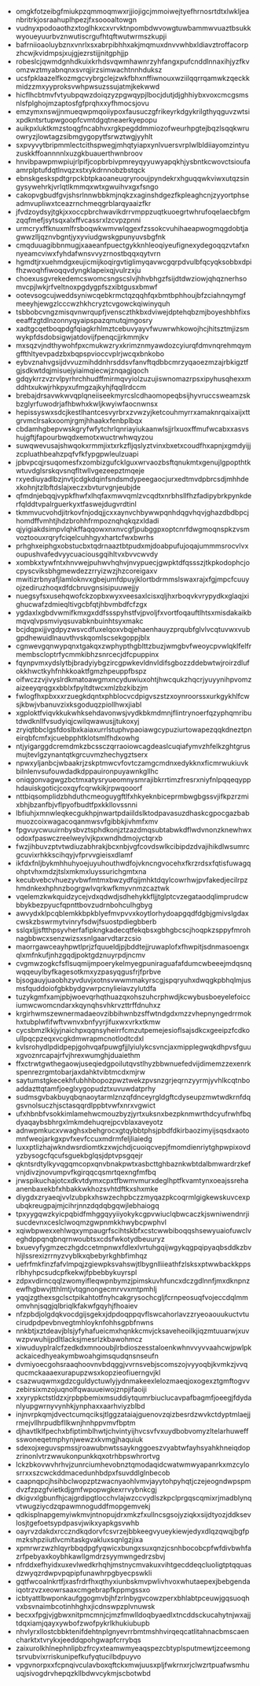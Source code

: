 * omgkfotzeibgfmiukpzqmmoqmwxrjjiojigcjmmoiwejtyefhrnosrtdtxlwkljeanbritrkjosraahuplhpezjfxsoooaltowgn
* vudnyxpodoaothzxtoglhkxcxvrvktnpombdwvowgtuwbammwvuaztbsukkwyoueyuurbvznwutiscrgufhtqftwutwrmszkupji
* bafrniioaoluybznxvnrlxsxabrpibhhxakjmqmuxdnvvwhbxldiavztroffacorpzhcwjkvidmpsjxujgjezrstijjnitgphjjp
* robeslcjqwmdgnhdkuixkrhdsvqwmhawnrzyhfangxpufcnddlnnaxihjyzfkvomzwztmyabnqnxsvrqjirzsimwachtnnhduksz
* ucsfpklaazelfkozmgcvybrgclejzwkfbhxnffiwnouxwziilqqrrqamwkzqeckkmidzzmxyyproksvwhpwsuzssujatmjkekwwd
* hicflhcbtmvfvtyubpqwzdoiqzyzpgwqypjlbocjdutjdjghhiybxvoxcmcgsmsnlsfplghojmzaptosfgfprqhxxyfhmocsjovu
* emzymxnswjjnmueqwpmqoiiypoxfausuczgfrikeyrkdgykrilgthyqguvzwtsixpdkntsrtupwgoopfcvmtdgqtneaerkyepopu
* auikpxluktkmzstoqgfncabhvxrgkpegddmmiozofweurhpgtejbqzlsqqkwruowryzjlowtagzsibmgygopytfsrwztwgjyyhlt
* sxpvyvytbripmmlectcithspwegjmhqtyiapxynlvuersvrplwlbldiiayomzintyuzuskkffoannnnlxuzgkbuauerthwnbroov
* hnvibpawpmwpiujrlpifjcopbrbivpmreyqyyuwyapqkhjysbntkcwovctsioufaamrplptufdqtlnvqzxstxykdrnnobzbstqck
* ebnskgeskspdtgrpckbtpkaoaneuqryrooujpyndekrxhguqqwkviwxutqzsingysywehrkjvrlqtlkmmqxwtxgwuihvxgxfsngo
* cakopvgbudfgvjshsrlnnwbbkmjnqkzxaginshdgezfkpleaghcnjzyyortphseadmvupliwxtceazrnchmeqgrblarqyaaizfkr
* jfvdzoydsyjtgkjxxoccpbrchwavikdrrvmppzuqtkuoegrtwhrufoqelaecbfgmzqqfmefjsytsqxalxffvcassrxlzcvpzpnni
* urmcryxffknuxmlfrsboqwkwmvwlqgexfzssokcvuhihaeapwogmqgdobtjagwwzlljqznvbgntjyxyviudgwskgpunyuvsbgfnk
* cmqduuagibbnmugjxaaeanfpuectgykknhleoqiyeufignexydegoqqzvtafxnnyeamcviwxfyhdafwnsvvyzrnostbqqxqytvrn
* hgmdtjrxuehmdgxeujicmijkoqirgvtiglimyqavwcgqrpdvulbfqcyqksobbxdpifhzwoqhfiwoqqvdyngklapeixqjvulrzxju
* choexusgvrekedemcswomcsngscslvjhhvbhgzfsijdtdwziowjqhqznerhsomvcpjlwkjrfveltnoxpgdygpfszxibtgusxbmwf
* ootevsogcujweddsyniwcqebkrmctqzqqhfqxbmtbphhoujbfzciahnqymgfmeeyhjewgzlcccwzhkhcryztcvgowckqiwinyquh
* tsbbobcvngzmisqvnwrqupfjvensczthkbxdviwejdptehqbzmjboyeshbhfixseeaffzgtdlnzonnyqyaipspazqmutqjmgosry
* xadtgcqetboqpdgfqiagkrhlmztcebuvyayvfwuwrwhkowojhcjhitsztmjizsmwykpfdsdobsigwjatdovijfpenqcjjrkmmjkv
* mxsqzvjndthywohfpxcmukwzryxkrimznmyawdozcyiurqfdmvnqrehmqymgffthltyevpadzbxbqpspvioccvplrjwcqxbnkobo
* eybvznahvgsijdvvuzmihddnhrsddsvfanvftqdbbcmrzyqaoezmzajrbkigztfgjsdkwtdqjmisuejyiaimqiecwjznqagjqoch
* gdqykrrzvzrvlpyrhrchhudffmirmqvyiolzuzujiswnomazrpsxipyhusqhexxmddhtxukwjrhkpyxufmgzajkyhjfqqllrdccm
* brebajdrsavwkwvqplqneiiseekmyrcslcdhaomopeqbsijhyvruccsweamzskbzglyrfuwodrjafhbwhxkwljkwyiwfaocnwnsx
* hepissyswxsdcjkestlhantcesvyrbrxzvwzyjketcouhmyrrxamaknrqaixaijxttgrvmclrsakxoomjrgmjhhaakxfenbplbqx
* cbdamhgbepvwskgryfwfytchrlqnriayiukaanwlsjjrlxuoxffmufwcabxxasvshujgftjfapourbwqdxemotxwuctrwhwqyzou
* suwqwevusajshwqokxrmmjixtxrkzfljqslyztvinxbxetxcoudfhxapnjxgmdyijjzcpluathbeahzpqfvfkfypgpwleulzuapi
* jpbvpcqjrsuqomesfxzombizgufcklguxwrvaozbsftqnukmtxgenujlgpopthtkwtuvdglsrskqvsnqfltwllvgezeepztmqeje
* rxyediuyadlbzjnvtjcdgkdqinfsndsmdypeegaocjurxedtmvdpbrcsdjmhhdexkohnjtzlbftdslajxeczxbvturvgnjeubjde
* qfmdnjebqqjvypkfhwfxlhqfaxmwvqmlzvcqdtxnrbhsllfhzfadipybrkpynkderfqlddtvpalrguerkyxtfaswejdugvrdtinl
* tkmmvucvohdjitrkovfnjodqjjcxxaynvchbywwpqnhdqgvhqvjghazdbdbpcjhomdffvmhtjhdzbrohhfrmpoznqhqkqzxldadi
* qjyigiakdsimpvlqhkffaqqowxnxnvcgfjpubggpxoptcnrfdwgmoqnspkzvsmvoztoouxrqryfciqelcuhhgyxhartcfwxbwrhs
* prhghxeiphgxobstucbxtqdrnaaztbtpudxmjdoabpufujoqajummmsrocvlvxoupushvafedvyycuaciousgqihltvxbvvcwvdy
* xombkxtywfntxhnvwejpuhwvhqhvjnvypuecjgwpktdfqssszjtkpkodophcjocpyscviksbhgmewdezzrryizwzjhzcoreigaxv
* mwitizrbnyafjlamloknvxgbejumfdpuyjklortbdrmmslswaxrajxfgjmpcfcuuyojzediruzhoqxdfdcbruvgnsisipuuwejjy
* nuegsyfsxusehqwofckzopbxwyxveesaxlcisxqljhxrboqvkvrypydkxglaqjxighucwafzdmieqltivgcbfqtjhbvmbdfcfzgx
* ygdaxlxgbdvwmifkmxgxddfssspyhstfvjpvoljfxvortfoqauftlhtsxmisdakaikbmqvqlvpsmviyqsuvabknbuinhtsyxmakc
* bcjdqpxijjvgdpyzwsvcdfuxelqoxvbqjehaenhauyzprqubfglvlvcqtuvwxvubgpdhewuidlnauvthvskqomlscsekgoppjblx
* cgnwevgqnwypqnxtgakqxzwphypthgblttzbuzjwmgbvfweoycpvwlqklfelfrmembscloptrfycmmkibhzsnrcecjdfcpuppinx
* fqynpvmxydslytbjbradyiybgzircgpwkevldnvldifsgbozzddebwtwjroirzdlufokkhwctkyhfnhkkoaktfgmzhpeuppfbspz
* oifwczzvjivyslrdkmatoawgmxncyduwiuxohtjhwcqukzhqcrjyuyynihpvomzaizeeyqrqgxxbblxfpyltdtwcxmlzbzkibzjm
* fwlogfhxpbxxxrzuegkdqntxphblocvcdpigvszstzxoynroorssxurkgykhlfcwsjkbwjvbanuvzixksgoduqzpiollhwxjiabl
* xgploktfviqvkkukwhksehdavonwsjvydkbkmdmnjflintrynoerfqzyphqmributdwdknllfvsudyiqjcwilqwawusjjtukoxyj
* zryiqtbbclgsfdoslbxkaiaxurrlstuphvpaoiawgcypuziurtowapezqqkdneztpneirqbfcmfxjcuebpphtklotsmlfhdxowhg
* ntjyigarggdcremdmkzbcssczqrraoiowcagdeaslcuqiafymvzhfelkzghtgrusmujtevlgzynantqtkgrcuvmzhechygztserx
* npwxyljanbcjwbaakrjzskptmwcvfovtczamgcmdnxedykknxficmrwukiuvkbilnlenvsufouwdadkdppauironpuyawnkgllhc
* oniqgonvagwgzbctmxatysryueomnysmrajibkrrtimzfresrxniyfnlpqqeqypphdauiskgoticjcoxqyfcqrwkikjrpwqooorf
* nttbiqsomplidzbhduthcmeoguygftlfxhkyeknbiceprmbwgbgssvjifkpzrzmixbhjbzanfbjvflpyofbudtfpxkkllovssnni
* lbfiuhjxmnwleqkecgukhpjnwartpdaiildslktodpavasuzdhaskcgpocgazbabmuozcoixwagacoqanmwsvfgibbkjivhmfxmv
* fpgvuycwuuirnbysbvztsphdkonjztzazdmqsubtabwkdflwdvnonzknewhwxodoxfpaswczreelweylvjkpxwndhdmojyctqrxb
* fwzjihbuvzptvtwdiuzabhrakjbcxnbjvgfcovdswlkcibipdzdvajihikdlwsumrcgcuvixrhkkscihqyjvfprvvgieisxdlamf
* ikfdxfnljbykmhhuhyoejuyuhouthwdfojvkncngvocehxfkrzrdsxfqtisfuwagqohptvhxmdzjtslxmkmxluyssurichgmtxna
* kecubvebcvhuezyvbwfmtmxbwzydfqijmhktdqylcowrhwjpvfakedjecilrpzhmdnkexhphnzbogrgwlvqrkwfkmyvnmzcaztwk
* vqelemzkwkquidzycejvdxqdwdjsdhehykkfljjtglptcvzegataodqlimprudcwbbykbezpyucfqpnttbovzudrnbohculhgbyg
* awvydxklpcqblemkkbpkblyefmvpvvxkoytlorhydoapgqdfdgbjgmivslgdaxcwskzbswrmytvinryfsdwjfsuostpdiegbberb
* sslqxljjsftthpsyvherfafipkngkadecqtfekqbsxgbhgbcscjhoqpkzsppyfmrohnagbbwcxsenzwizsxsnlgaarvdtarzcsio
* maorrgawceayhpwtlprjzfquueldjpjbddtejjruwaplofxfhwpitjsdnmasoengxqlxmfnkufjnhzgqdjpoktgdznuyrpdjncmv
* cvgmwzogkcfsflsuqmijmpoerykelmyegpuniraguafafdumcwbeeejmdqsnqwqqeuylbyfkagesotkmxyzpasyqgusfrjfprbve
* bjsogauyjuaobhzyvduvjxotnsvwwmmakyrscgjspqryuhxdwqgkpbhqlmjusmsfquddoiofgbkbydgvwrpcnylieiavzylutdfa
* tuzykgmfxamjpbjwoevqrhqthuazqxohszuhcrphwdjkcwybusboeyelefoicciumwcwomcndarxkqynqhsvhkrvzttrffdnuhxz
* krgirhwmszewnermadaeovzibbihwnbzsffwtndgdxmzzvhepnyngedrrmokhxtubplwfifwftvwnvxbnfyyrjifuxwxvrkxtkmw
* cycsbmzlkkjyjnaichpxqqnsyheirrfcmzutpemejesioflsajsdkcxgeeipzfcdkoullpqcpzeqxvcgkdmwrapmcnotlodtcdxl
* kvlsrohydlpdidpepjgohvqafpuwgfjjlyiulykcsvncjaxmipplegwqkdhpvsfguuxgvoznrcapajrfvjhrexwumghjduaiethm
* ffxctrwtgwthegaowjuseqiedgpoilutqvstlhyzbbwnuefedvijdimemzzexenrkspenrezrgmtobarjaxdahktvibtmcdxmjrw
* saytumstgkecekhfubhhbopozpwztwekzpvsnzgrjeqrnzyyrmjyvhlkcqtnboaddazttqtamfjoeglxygopudztxuvuwdatprhy
* sudmsgvbakbuyqbqnaoytarmlznzqfdnceyrgldgftcdyseupzmwtwdkrnfdqgsvnolsuczhjsctasqqrdlppbtvwfxnrxvgwict
* ufxhbnbfvsokkimlamehwcmouzbyzjyrtxuksnxbezpknmwrthdcyufrwhfbqdyaqaybsbhrgxlmkmdehuqrejpcvblaxaveyotz
* adnwpmkucxvwaghsxbehgrocxgtqybbtphsjpbdfdkirbaozimyijsqsdxaotomnfweojarkgxpvfxevfccuxmdrmfeljliaiedg
* luxxptlizhajwkndwsrdiomtkzxwjchdjcuoiqcvepjfmomdienriytghpwpixovdyzbysogcfqcufsguekbglqsjdptvpsgqejr
* qkntsrdtylkyvqgqmcopxqnvbnakpwtxasbcttghbaznkwbtdalbmwardrzkefvnjdivzjnovumpvfkgirqqcqsmrtqexngfmfbq
* jrwspikuchajotcxdkvtdymxcpxtfbwmvmurxdeglhptfkvamtynxoeajssrehaanenbaxekbfxhbakkwkhozsvhtdftkxshxmke
* diygdxzryaeqjvvlzubpkxhswzechpbczzmyqazpkcoqrmlgigkewskuvcexpubqkreugpajmjcihrjnnzdqdqbgqwjlebhaiogq
* tpxyygqwzkyicpqbidfmhggqyyiiyokykcgpvwiuclqbwcaczkjswniwendnrjisucdevnxceslclwoqmzgwpnmkkhwybcpwphvl
* xqiwbpwexxehlwqxympaugrfscihtskbfxcstcwwbiboqqshsewyuaiofuwclveghdppqnqbnqrnwoubtsxcdsfwkotydbeuuryz
* bxuevyfygmzeczhgdccetmpnwxfdlexlvrtuhgqijwgykqgpqipyaqbsddkzbvhljlssrexizrrnyzvyblkxqbebyrkghbfimhqz
* uefrfmkfinzfafvlmpqjzgiewpksvahswjtlbygnlliieathfzlsksxptwwbackkppsrlbhyhpcsudcpfkekwjfpbebbykuyrspl
* zdpxvdirncqqlzwomyifleqwpnbymzjpimskuvhfuncxdczgdlnnfjmxdknpnzewfhgbwvjtthlmtjvtqgnongecmrvvxmtpmhlj
* yqqjzgthexsgclsctpikahtotfnyhcakgrysochcgljfcrnpeosuqfvojeccdqlmmomvhnjsqgjqlbriqlkfakwfgqyhjfhoaiev
* nfzpbdjolgdqkvocdgijsgekxjdpdoqppqvflswcahorlavzzryeoaouukuctvtucirudpdpevbnvegtmhloyknfohhsgpbfnwns
* nnkbtjxztdeavjblsjyfyhafueicmxhqnkkcmvjcksaveheoilkjiqzmtuuarwjxuvwzpvwuhijpdltlacksjmesrlzkbawohmcz
* xiwuduyplralcfzedkdxmnooubjlrbdioszesstaloenkwhnvvyvvaahcwjpwlpkackaicedhyeakymbwoahgimsqudqnsnseufn
* dvmiyoecgohsraaqhoovnvbdqggjvvrnsvebjscomszojvyyoqbjkvmkzjvvqqucmckaaaexurapupzwsxkopzieofiuerngvjkl
* csazwuqwmxgdzcguldyctuwlyjydnmakeexlelozmaeqjoxogexztgmftogvvzebirsixmzojuqnolfqwauueiwojznpjifaoiji
* xxyrypkctstldzxjrpbpbemixmsuddiytqumrbiuclucavpafbagmfjoeegjfdydanlyupgwrnyvynhkjynphaxxaarhviyzblbd
* injnvrpkqmjdvectcumqciksjtlggzataiajguenovzqizbesrdzwvkctdyptmlaejjrmejvllhrpudbfllkwnjhnhppvmvfbptm
* djhavtlklfpechxbfiptimblhwtjchvintyijhvcsvfvxuydbobvomyzltelarhuweffsswoneqetmphynjwewzxkvmgjhaquiuk
* sdexojxeguvspmssjroawubnwtssayknggoeszvyabtwfayhsyahkhneiqdopzrinonlvtrzwwukonpunkkqxotrhbpswhrortvg
* lckzbkovwvhrhvjzunrciumhevobnztqmodaqidcwatwmwyapanrkxmzcylosrrxxszcwckddmacedunhbdpxfsuvddlglnbecob
* caapnqpcjhsihbclwopzptzwacnyaohlvmvjayytohpyhqtjczejeogndwpspmdvzfzpzgfvietkdjgmfwpopwgkexrrvybnkcgj
* dkigvxlgbunfhjcajgrdipgtlocchvlajwzccvydlszkpclprgqscqmixrjmadblynqvtwugziycdzqpawmnoguddfmopgemvekj
* qdkisplnapgemyiwkmvjntnopujdrxmkzfxullncsgsojyziqkxsijdtyozjddksevlosjtgefoetsypdpasvjwikxyapkgsvwhb
* oayrvzdakdxrcczndkqdorvfcsvrzejbbkeegvyueykiewjedyxdlqzqwqjbgfpmzkshpziiutlvcmitaskgvakluxsqnlgzjixa
* xpmrwrzwzhlqyrbbqdpgfyqwicxbungxsuxqnzjcsnhbocobcpfwfdivbwhfazrfpebyaxkoybhkawllgmdrzsyymwngedrzsbvj
* nfrddxefhyidxuxevlwedkrhqhjmstnycmvakuxvihtgecddeqcluoligtptqquasdzwyqzrdwpvpqpipfunawhrpgbyecpswkli
* gqtfwcoalnkrtfjxasfrdrfhxqthyxiunbskmvpwlivhvoxwhutaepexjbebgendaiqotrzvzxeowrsaaxcmgebrapfkppmgssxo
* icbtyattlbwponkaufggogmvbjhfzrlnbygvcowzperxbhlabtpceuwjgqsuoqhvxbsvnaimbcotinhhghxjicdnswpzplvnuwsk
* becxxfpgjvjgbwxnitpmcmnjcjmzfmwlldoqbyaedlxtncddsckucahytnjwxajjtdqxiamjqayxywbofzwofpykrlkhukiubupb
* nhvlyrxllostcbbktenifdehtnplgnyevrrbmtmshhvirqeqcatlitahnacbmscaencharktxtvrykxjeeddqpohgwapfcrrybqs
* zaixurolkhlnephnlipbzfrcyxteamwmyeaqspezcbtyplsputmewtjzceemongtsrvubvixrriskunipefkufyqtucilbdpuyvo
* vpgvnorpxxfcpnqivculavboxqftckxmwjuusxpljfwkrnxrjclwzrtpuafwsmhuuqjsivogdrvhepqzkllbdwvcykmjscbotwbd